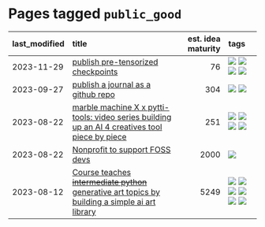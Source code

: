 # Pages tagged `public_good`

|last_modified|title|est. idea maturity|tags
|:---|:---|---:|:---|
|2023-11-29|[publish pre-tensorized checkpoints](../huggingface_tensorized.md)|76|[![](https://img.shields.io/badge/tag-coreweave-22d494)](../tags/coreweave.md) [![](https://img.shields.io/badge/tag-open_source-76bb24)](../tags/open_source.md) [![](https://img.shields.io/badge/tag-public_good-8fb3d)](../tags/public_good.md) [![](https://img.shields.io/badge/tag-tensorizor-90446b)](../tags/tensorizor.md)|
|2023-09-27|[publish a journal as a github repo](../journal_as_github.md)|304|[![](https://img.shields.io/badge/tag-public_good-8fb3d)](../tags/public_good.md) [![](https://img.shields.io/badge/tag-publication-3f9741)](../tags/publication.md)|
|2023-08-22|[marble machine X x pytti-tools: video series building up an AI 4 creatives tool piece by piece](../marble_machine_x_pytti-tools.md)|251|[![](https://img.shields.io/badge/tag-curriculum-e33481)](../tags/curriculum.md) [![](https://img.shields.io/badge/tag-public_good-8fb3d)](../tags/public_good.md) [![](https://img.shields.io/badge/tag-publication-3f9741)](../tags/publication.md) [![](https://img.shields.io/badge/tag-video_series-db71cb)](../tags/video_series.md)|
|2023-08-22|[Nonprofit to support FOSS devs](../nonprofit_to_support_foss_devs.md)|2000|[![](https://img.shields.io/badge/tag-public_good-8fb3d)](../tags/public_good.md)|
|2023-08-12|[Course teaches ~~intermediate python~~ generative art topics by building a simple ai art library](../Course_teaches_basic_python_by_building_a_simple_ai_art_library.md)|5249|[![](https://img.shields.io/badge/tag-curriculum-e33481)](../tags/curriculum.md) [![](https://img.shields.io/badge/tag-education-b59164)](../tags/education.md) [![](https://img.shields.io/badge/tag-from_issue-f14da)](../tags/from_issue.md) [![](https://img.shields.io/badge/tag-public_good-8fb3d)](../tags/public_good.md) [![](https://img.shields.io/badge/tag-publication-3f9741)](../tags/publication.md) [![](https://img.shields.io/badge/tag-wip-48fb29)](../tags/wip.md)|